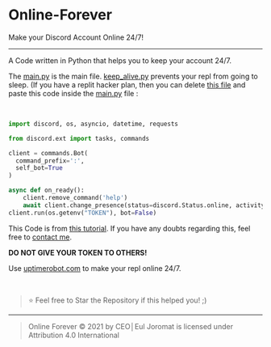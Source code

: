 # Online-Forever
Make your Discord Account Online 24/7!

----

A Code written in Python that helps you to keep your account 24/7.

The [main.py](https://github.com/SealedSaucer/Online-Forever/blob/main/main.py) is the main file. [keep_alive.py](https://github.com/SealedSaucer/Online-Forever/blob/main/keep_alive.py) prevents your repl from going to sleep. (If you have a replit hacker plan, then you can delete [this file](https://github.com/SealedSaucer/Online-Forever/blob/main/keep_alive.py) and paste this code inside the [main.py](https://github.com/SealedSaucer/Online-Forever/blob/main/main.py) file : 

</br>

```py
import discord, os, asyncio, datetime, requests

from discord.ext import tasks, commands

client = commands.Bot(
  command_prefix=':',
  self_bot=True
)

async def on_ready():
    client.remove_command('help')
    await client.change_presence(status=discord.Status.online, activity=discord.Game("TESTING"))
client.run(os.getenv("TOKEN"), bot=False)
```

This Code is from [this tutorial](https://youtu.be/KzRaSfBHAYc). If you have any doubts regarding this, feel free to [contact me](https://dsc.gg/phantom).

**DO NOT GIVE YOUR TOKEN TO OTHERS!**

Use [uptimerobot.com](https://uptimerobot.com) to make your repl online 24/7.

</br>

> ⭐ Feel free to Star the Repository if this helped you! ;)

----

> Online Forever © 2021 by CEO│Eul Joromat is licensed under Attribution 4.0 International 
